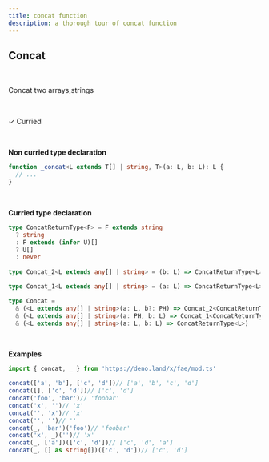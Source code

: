 ```yaml
---
title: concat function
description: a thorough tour of concat function
---
```


## Concat
<br>

Concat two arrays,strings

<br>

&check; Curried

<br>

**Non curried type declaration**
```typescript
function _concat<L extends T[] | string, T>(a: L, b: L): L {
  // ...
}
```
<br>

**Curried type declaration**

```typescript
type ConcatReturnType<F> = F extends string
  ? string
  : F extends (infer U)[]
  ? U[]
  : never
  
type Concat_2<L extends any[] | string> = (b: L) => ConcatReturnType<L>

type Concat_1<L extends any[] | string> = (a: L) => ConcatReturnType<L>

type Concat =
  & (<L extends any[] | string>(a: L, b?: PH) => Concat_2<ConcatReturnType<L>>)
  & (<L extends any[] | string>(a: PH, b: L) => Concat_1<ConcatReturnType<L>>)
  & (<L extends any[] | string>(a: L, b: L) => ConcatReturnType<L>)
```
<br>

**Examples**
```typescript
import { concat, _ } from 'https://deno.land/x/fae/mod.ts'

concat(['a', 'b'], ['c', 'd'])// ['a', 'b', 'c', 'd']
concat([], ['c', 'd'])// ['c', 'd']
concat('foo', 'bar')// 'foobar'
concat('x', '')// 'x'
concat('', 'x')// 'x'
concat('', '')// ''
concat(_, 'bar')('foo')// 'foobar'
concat('x', _)('')// 'x'
concat(_, ['a'])(['c', 'd'])// ['c', 'd', 'a']
concat(_, [] as string[])(['c', 'd'])// ['c', 'd']
```
